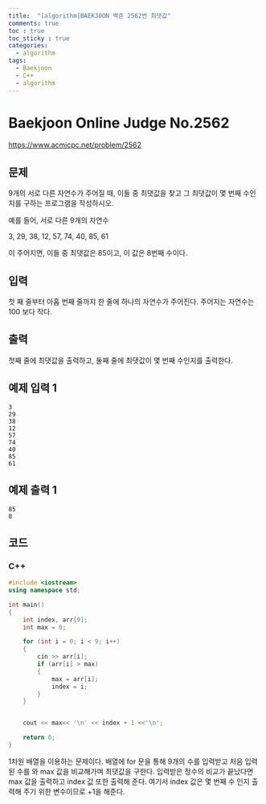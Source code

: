 ```yaml
---
title:  "[algorithm]BAEKJOON 백준 2562번 최댓값"
comments: true
toc : true
toc_sticky : true
categories:
  - algorithm
tags:
  - Baekjoon
  - C++
  - algorithm
---
```


# Baekjoon Online Judge No.2562

<https://www.acmicpc.net/problem/2562>

## 문제

9개의 서로 다른 자연수가 주어질 때, 이들 중 최댓값을 찾고 그 최댓값이 몇 번째 수인지를 구하는 프로그램을 작성하시오.

예를 들어, 서로 다른 9개의 자연수

3, 29, 38, 12, 57, 74, 40, 85, 61

이 주어지면, 이들 중 최댓값은 85이고, 이 값은 8번째 수이다.

## 입력

첫 째 줄부터 아홉 번째 줄까지 한 줄에 하나의 자연수가 주어진다. 주어지는 자연수는 100 보다 작다.

## 출력

첫째 줄에 최댓값을 출력하고, 둘째 줄에 최댓값이 몇 번째 수인지를 출력한다.

## 예제 입력 1 

```
3
29
38
12
57
74
40
85
61
```

## 예제 출력 1 

```
85
8
```

## 코드	

### C++

```c++
#include <iostream>
using namespace std;

int main()
{
	int index, arr[9];
	int max = 0;

	for (int i = 0; i < 9; i++)
	{
		cin >> arr[i];
		if (arr[i] > max)
		{
			max = arr[i];
			index = i;
		}
	}


	cout << max<< '\n' << index + 1 <<'\n';

	return 0;
}
```

1차원 배열을 이용하는 문제이다. 배열에 for 문을 통해 9개의 수를 입력받고 처음 입력된 수를 와 max 값을 비교해가며 최댓값을 구한다. 입력받은 정수의 비교가 끝났다면 max 값을 출력하고 index 값 또한 출력해 준다. 여기서 index 값은 몇 번째 수 인지 출력해 주기 위한 변수이므로 +1을 해준다.